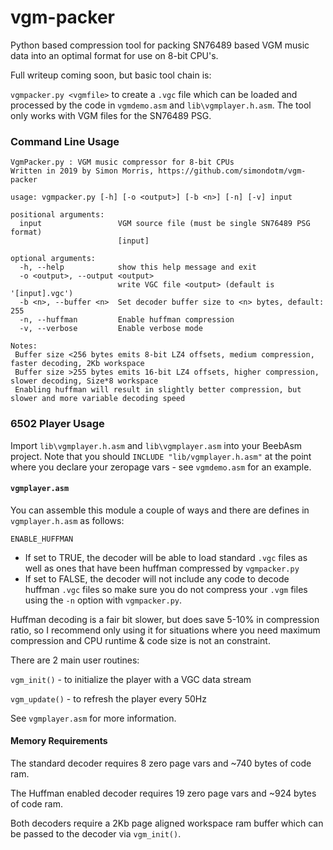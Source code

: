 # vgm-packer
Python based compression tool for packing SN76489 based VGM music data into an optimal format for use on 8-bit CPU's.

Full writeup coming soon, but basic tool chain is:

`vgmpacker.py <vgmfile>` to create a `.vgc` file which can be loaded and processed by the code in `vgmdemo.asm` and `lib\vgmplayer.h.asm`. The tool only works with VGM files for the SN76489 PSG.

### Command Line Usage

```
VgmPacker.py : VGM music compressor for 8-bit CPUs
Written in 2019 by Simon Morris, https://github.com/simondotm/vgm-packer

usage: vgmpacker.py [-h] [-o <output>] [-b <n>] [-n] [-v] input

positional arguments:
  input                 VGM source file (must be single SN76489 PSG format)
                        [input]

optional arguments:
  -h, --help            show this help message and exit
  -o <output>, --output <output>
                        write VGC file <output> (default is '[input].vgc')
  -b <n>, --buffer <n>  Set decoder buffer size to <n> bytes, default: 255
  -n, --huffman         Enable huffman compression
  -v, --verbose         Enable verbose mode

Notes:
 Buffer size <256 bytes emits 8-bit LZ4 offsets, medium compression, faster decoding, 2Kb workspace
 Buffer size >255 bytes emits 16-bit LZ4 offsets, higher compression, slower decoding, Size*8 workspace
 Enabling huffman will result in slightly better compression, but slower and more variable decoding speed

```
### 6502 Player Usage
Import `lib\vgmplayer.h.asm` and `lib\vgmplayer.asm` into your BeebAsm project. Note that you should `INCLUDE "lib/vgmplayer.h.asm"` at the point where you declare your zeropage vars - see `vgmdemo.asm` for an example.

#### `vgmplayer.asm`

You can assemble this module a couple of ways and there are defines in `vgmplayer.h.asm` as follows:

`ENABLE_HUFFMAN`
* If set to TRUE, the decoder will be able to load standard `.vgc` files as well as ones that have been huffman compressed by `vgmpacker.py`
* If set to FALSE, the decoder will not include any code to decode huffman `.vgc` files so make sure you do not compress your `.vgm` files using the `-n` option with `vgmpacker.py`.

Huffman decoding is a fair bit slower, but does save 5-10% in compression ratio, so I recommend only using it for situations where you need maximum compression and CPU runtime & code size is not an constraint. 

There are 2 main user routines:

`vgm_init()` - to initialize the player with a VGC data stream

`vgm_update()` - to refresh the player every 50Hz

See `vgmplayer.asm` for more information.

#### Memory Requirements
The standard decoder requires 8 zero page vars and ~740 bytes of code ram.

The Huffman enabled decoder requires 19 zero page vars and ~924 bytes of code ram.


Both decoders require a 2Kb page aligned workspace ram buffer which can be passed to the decoder via `vgm_init()`.

